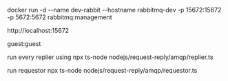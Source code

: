 docker run -d --name dev-rabbit --hostname rabbitmq-dev -p 15672:15672 -p 5672:5672 rabbitmq:management

http://localhost:15672

guest:guest

run every replier using
npx ts-node nodejs/request-reply/amqp/replier.ts

run requestor
npx ts-node nodejs/request-reply/amqp/requestor.ts
